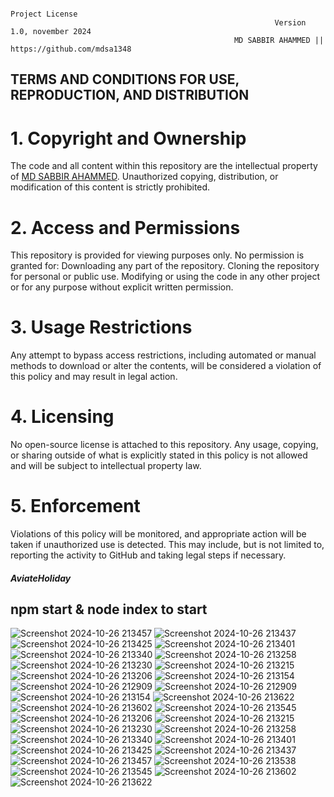                                                                     Project License
                                                               Version 1.0, november 2024
                                                      MD SABBIR AHAMMED || https://github.com/mdsa1348

   ## TERMS AND CONDITIONS FOR USE, REPRODUCTION, AND DISTRIBUTION
  # 1. Copyright and Ownership
  The code and all content within this repository are the intellectual property of [MD SABBIR AHAMMED](https://github.com/mdsa1348). Unauthorized copying, distribution, or modification of this content is strictly prohibited.
  # 2. Access and Permissions
  This repository is provided for viewing purposes only. No permission is granted for:
  Downloading any part of the repository.
  Cloning the repository for personal or public use.
  Modifying or using the code in any other project or for any purpose without explicit written permission.
  # 3. Usage Restrictions
  Any attempt to bypass access restrictions, including automated or manual methods to download or alter the contents, will be considered a violation of this policy and may result in legal action.
  # 4. Licensing
  No open-source license is attached to this repository. Any usage, copying, or sharing outside of what is explicitly stated in this policy is not allowed and will be subject to intellectual property law.
  # 5. Enforcement
  Violations of this policy will be monitored, and appropriate action will be taken if unauthorized use is detected. This may include, but is not limited to, reporting the activity to GitHub and taking legal        steps if necessary.
 
 
 ##### AviateHoliday


##  npm start & node index to start

![Screenshot 2024-10-26 213457](https://github.com/user-attachments/assets/7f99b906-b0e7-4f04-9739-62716abdbf2d)
![Screenshot 2024-10-26 213437](https://github.com/user-attachments/assets/41222f9e-261d-4495-a7ea-0a97786d2d25)
![Screenshot 2024-10-26 213425](https://github.com/user-attachments/assets/09705cf3-be67-4b22-a664-dedbedd04817)
![Screenshot 2024-10-26 213401](https://github.com/user-attachments/assets/6855e704-258f-468c-8ecf-569630833927)
![Screenshot 2024-10-26 213340](https://github.com/user-attachments/assets/c35437d1-b8b3-4cc0-91a9-2c15fb619ac7)
![Screenshot 2024-10-26 213258](https://github.com/user-attachments/assets/70823ca4-65f1-41bc-90f1-36bf8405d2d3)
![Screenshot 2024-10-26 213230](https://github.com/user-attachments/assets/1776d2db-21b2-4671-815d-953975bec6b9)
![Screenshot 2024-10-26 213215](https://github.com/user-attachments/assets/6ec59093-5b14-4ca0-a676-c7fc834f510d)
![Screenshot 2024-10-26 213206](https://github.com/user-attachments/assets/83386ec2-ee2a-4ff8-921b-a0015f9412d6)
![Screenshot 2024-10-26 213154](https://github.com/user-attachments/assets/0eb4cf5d-f5f7-4ffe-a9d2-82486c46d6ca)
![Screenshot 2024-10-26 212909](https://github.com/user-attachments/assets/3f2c7aec-d7a4-4a02-9673-9b5b479e748f)
![Screenshot 2024-10-26 212909](https://github.com/user-attachments/assets/ee053b84-5331-480e-b613-c66170e7c189)
![Screenshot 2024-10-26 213154](https://github.com/user-attachments/assets/69079572-26b0-4e6a-af9c-bb0b6e757ed4)
![Screenshot 2024-10-26 213622](https://github.com/user-attachments/assets/c3d951e8-2377-4b7e-a97f-be8979288a5b)
![Screenshot 2024-10-26 213602](https://github.com/user-attachments/assets/a114ec7a-5f0e-4afe-82b6-b0d933476b3a)
![Screenshot 2024-10-26 213545](https://github.com/user-attachments/assets/d26866d4-4351-4c74-8957-c8b01c84cb43)
![Screenshot 2024-10-26 213206](https://github.com/user-attachments/assets/b27e782f-5ee4-4824-be54-267b99a13e6e)
![Screenshot 2024-10-26 213215](https://github.com/user-attachments/assets/dd95a54e-e682-4152-91db-9e584aa67f67)
![Screenshot 2024-10-26 213230](https://github.com/user-attachments/assets/7fd6f702-5c69-4292-8323-8436f9cb7c21)
![Screenshot 2024-10-26 213258](https://github.com/user-attachments/assets/e50f41be-05fd-41a8-91ce-6f6f710e117f)
![Screenshot 2024-10-26 213340](https://github.com/user-attachments/assets/c7f49376-580f-45ea-9582-c5a4c433e47b)
![Screenshot 2024-10-26 213401](https://github.com/user-attachments/assets/044163c9-b11b-40d9-af80-e1f801eb1bf9)
![Screenshot 2024-10-26 213425](https://github.com/user-attachments/assets/337cf98e-10aa-4366-a33b-d685feefb988)
![Screenshot 2024-10-26 213437](https://github.com/user-attachments/assets/7f368dd1-a6fa-44aa-b51a-0a00eeddd424)
![Screenshot 2024-10-26 213457](https://github.com/user-attachments/assets/0eafce84-c2a1-40d4-876d-d795be1bfa69)
![Screenshot 2024-10-26 213538](https://github.com/user-attachments/assets/2a5487b5-4950-4e2e-a5ea-826699965b2d)
![Screenshot 2024-10-26 213545](https://github.com/user-attachments/assets/44ca859a-723b-4e9f-a0e5-d87b8e4411f5)
![Screenshot 2024-10-26 213602](https://github.com/user-attachments/assets/8330407c-e91b-4881-8196-5ea86049fc33)
![Screenshot 2024-10-26 213622](https://github.com/user-attachments/assets/984ebb1e-766e-4b51-ab76-85d4ea5c6d6c)
